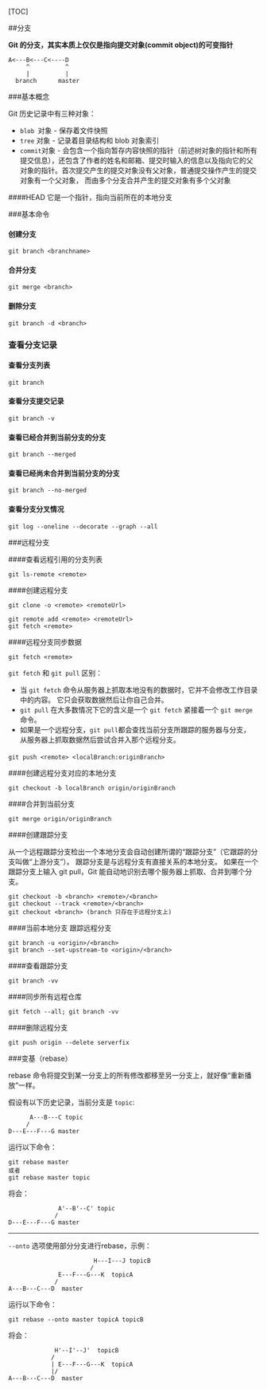 [TOC]

##分支

**Git 的分支，其实本质上仅仅是指向提交对象(commit object)的可变指针**

```
A<---B<---C<----D
     ^          ^
     |          |
  branch      master
```

###基本概念

Git 历史记录中有三种对象：
- `blob `对象 - 保存着文件快照
- `tree` 对象 - 记录着目录结构和 blob 对象索引
- `commit`对象 - 会包含一个指向暂存内容快照的指针（前述树对象的指针和所有提交信息），还包含了作者的姓名和邮箱、提交时输入的信息以及指向它的父对象的指针。首次提交产生的提交对象没有父对象，普通提交操作产生的提交对象有一个父对象， 而由多个分支合并产生的提交对象有多个父对象

####HEAD
它是一个指针，指向当前所在的本地分支

###基本命令

#### 创建分支
```
git branch <branchname>
```

#### 合并分支

```
git merge <branch>
```

#### 删除分支

```
git branch -d <branch>
```

### 查看分支记录

#### 查看分支列表

```
git branch
```

#### 查看分支提交记录

```
git branch -v
```

#### 查看已经合并到当前分支的分支

```
git branch --merged
```

#### 查看已经尚未合并到当前分支的分支

```
git branch --no-merged
```

#### 查看分支分叉情况

```
git log --oneline --decorate --graph --all
```

###远程分支

####查看远程引用的分支列表

```
git ls-remote <remote>
```

####创建远程分支

```
git clone -o <remote> <remoteUrl>

git remote add <remote> <remoteUrl>
git fetch <remote>
```

####远程分支同步数据

```
git fetch <remote>
```

`git fetch` 和 `git pull` 区别：
- 当 `git fetch` 命令从服务器上抓取本地没有的数据时，它并不会修改工作目录中的内容。 它只会获取数据然后让你自己合并。
- `git pull` 在大多数情况下它的含义是一个 `git fetch` 紧接着一个 `git merge` 命令。
- 如果是一个远程分支，`git pull`都会查找当前分支所跟踪的服务器与分支， 从服务器上抓取数据然后尝试合并入那个远程分支。

####

```
git push <remote> <localBranch:originBranch>
```

####创建远程分支对应的本地分支

```
git checkout -b localBranch origin/originBranch
```

####合并到当前分支

```
git merge origin/originBranch
```

####创建跟踪分支

从一个远程跟踪分支检出一个本地分支会自动创建所谓的“跟踪分支”（它跟踪的分支叫做“上游分支”）。 跟踪分支是与远程分支有直接关系的本地分支。 如果在一个跟踪分支上输入 git pull，Git 能自动地识别去哪个服务器上抓取、合并到哪个分支。

```
git checkout -b <branch> <remote>/<branch>
git checkout --track <remote>/<branch>
git checkout <branch> (branch 只存在于远程分支上)
```

####当前本地分支 跟踪远程分支

```
git branch -u <origin>/<branch>
git branch --set-upstream-to <origin>/<branch>
```

####查看跟踪分支

```
git branch -vv
```

####同步所有远程仓库

```
git fetch --all; git branch -vv
```

####删除远程分支

```
git push origin --delete serverfix
```

###变基（rebase）

rebase 命令将提交到某一分支上的所有修改都移至另一分支上，就好像“重新播放”一样。

假设有以下历史记录，当前分支是 `topic`:
```
      A---B---C topic
     /
D---E---F---G master
```

运行以下命令：
```
git rebase master
或者
git rebase master topic
```

将会：
```
              A'--B'--C' topic
             /
D---E---F---G master
```

_ _ _


`--onto` 选项使用部分分支进行rebase，示例：
```
                        H---I---J topicB
                       /
              E---F---G---K  topicA
             /
A---B---C---D  master
```
运行以下命令：
```
git rebase --onto master topicA topicB
```
将会：
```
             H'--I'--J'  topicB
            /
            | E---F---G---K  topicA
            |/
A---B---C---D  master
```
